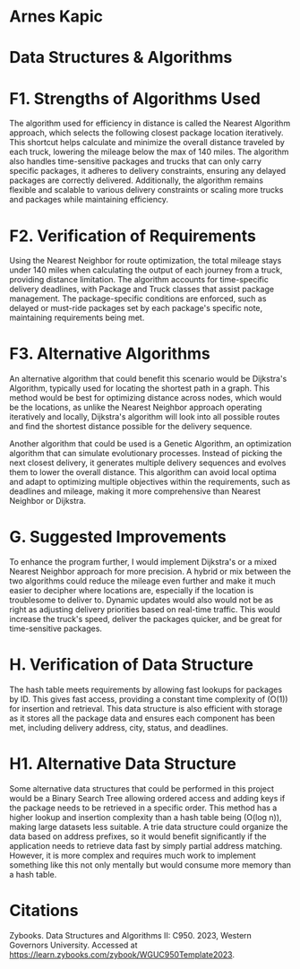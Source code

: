 # Arnes Kapic 
# Data Structures & Algorithms

# F1. Strengths of Algorithms Used

The algorithm used for efficiency in distance is called the Nearest Algorithm approach, which selects the following closest package location iteratively. This shortcut helps calculate and minimize
the overall distance traveled by each truck, lowering the mileage below the max
of 140 miles. The algorithm also handles time-sensitive packages and trucks that can only carry specific packages, 
it adheres to delivery constraints, ensuring any delayed packages are correctly delivered. Additionally, the algorithm 
remains flexible and scalable to various delivery constraints or scaling more trucks and packages while 
maintaining efficiency.

# F2. Verification of Requirements

Using the Nearest Neighbor for route optimization, the total mileage stays under 140 miles when calculating the
output of each journey from a truck, providing distance limitation. The algorithm accounts for time-specific delivery deadlines, with Package and Truck classes that assist package management. The package-specific conditions are 
enforced, such as delayed or must-ride packages set by each package's specific note, maintaining requirements being met.

# F3. Alternative Algorithms

An alternative algorithm that could benefit this scenario would be Dijkstra's Algorithm, typically used
for locating the shortest path in a graph. This method would be best for optimizing distance across nodes, which would 
be the locations, as unlike the Nearest Neighbor approach operating iteratively and locally, Dijkstra's algorithm will 
look into all possible routes and find the shortest distance possible for the delivery sequence.

Another algorithm that could be used is a Genetic Algorithm, an optimization algorithm that can simulate evolutionary 
processes. Instead of picking the next closest delivery, it generates multiple delivery sequences and evolves them to lower the overall distance. This algorithm can avoid local optima and adapt to optimizing multiple 
objectives within the requirements, such as deadlines and mileage, making it more comprehensive than Nearest Neighbor or Dijkstra.

# G. Suggested Improvements

To enhance the program further, I would implement Dijkstra's or a mixed Nearest Neighbor approach for more 
precision. A hybrid or mix between the two algorithms could reduce the mileage even further and make it much easier to 
decipher where locations are, especially if the location is troublesome to deliver to. Dynamic updates would also would not be 
as right as adjusting delivery priorities based on real-time traffic. This would increase the truck's speed, deliver the packages quicker, and be great for time-sensitive packages.

# H. Verification of Data Structure 

The hash table meets requirements by allowing fast lookups for packages by ID. This gives fast access, providing a 
constant time complexity of (O(1)) for insertion and retrieval. This data structure is also efficient with storage as it 
stores all the package data and ensures each component has been met, including delivery address, city, status, and 
deadlines.

# H1. Alternative Data Structure 

Some alternative data structures that could be performed in this project would be a Binary Search Tree allowing ordered
access and adding keys if the package needs to be retrieved in a specific order. This method has a higher lookup and
insertion complexity than a hash table being (O(log n)), making large datasets less suitable. A trie data 
structure could organize the data based on address prefixes, so it would benefit significantly if the application needs to retrieve data fast by simply 
partial address matching. However, it is more complex and requires much work to implement 
something like this not only mentally but would consume more memory than a hash table.

# Citations 

Zybooks. Data Structures and Algorithms II: C950. 2023, Western Governors 
University. Accessed at https://learn.zybooks.com/zybook/WGUC950Template2023.
